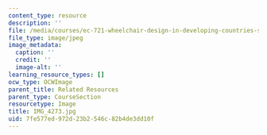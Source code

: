 ```yaml
---
content_type: resource
description: ''
file: /media/courses/ec-721-wheelchair-design-in-developing-countries-spring-2009/7fe577ed972d23b2546c82b4de3dd10f_IMG_4273.jpg
file_type: image/jpeg
image_metadata:
  caption: ''
  credit: ''
  image-alt: ''
learning_resource_types: []
ocw_type: OCWImage
parent_title: Related Resources
parent_type: CourseSection
resourcetype: Image
title: IMG_4273.jpg
uid: 7fe577ed-972d-23b2-546c-82b4de3dd10f
---
```

